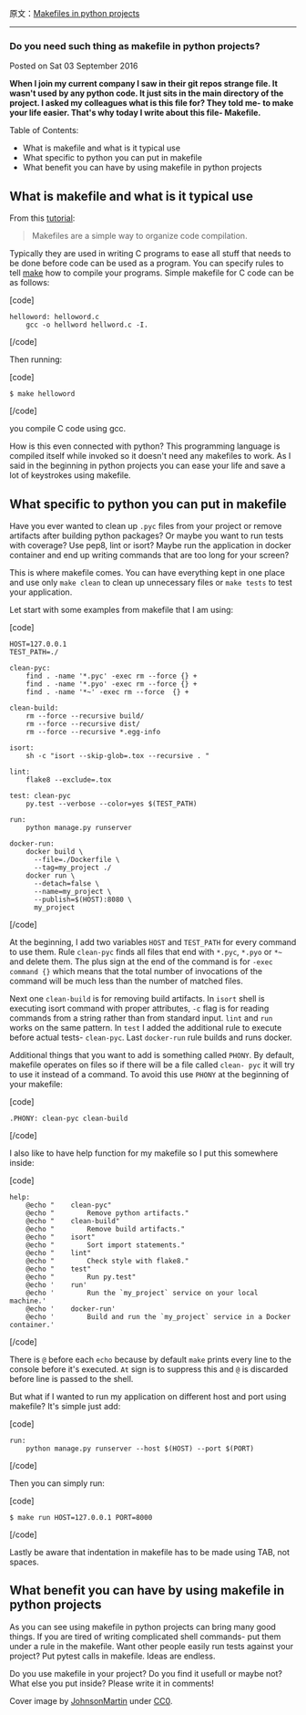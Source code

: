 原文：[Makefiles in python projects](http://krzysztofzuraw.com/blog/2016/makefiles-in-python-projects.html)

---

### Do you need such thing as makefile in python projects?

Posted on Sat 03 September 2016

**When I join my current company I saw in their git repos strange file. It wasn't used by any python code. It just sits in the main directory of the project. I asked my colleagues what is this file for? They told me- to make your life easier. That's why today I write about this file- Makefile.**

Table of Contents:

  * What is makefile and what is it typical use
  * What specific to python you can put in makefile
  * What benefit you can have by using makefile in python projects

## What is makefile and what is it typical use

From this
[tutorial](http://www.cs.colby.edu/maxwell/courses/tutorials/maketutor/):

> Makefiles are a simple way to organize code compilation.

Typically they are used in writing C programs to ease all stuff that needs to
be done before code can be used as a program. You can specify rules to tell
[make](https://www.gnu.org/software/make/) how to compile your programs.
Simple makefile for C code can be as follows:

[code]

    helloword: helloword.c
        gcc -o hellword hellword.c -I.
    
[/code]

Then running:

[code]

    $ make helloword
    
[/code]

you compile C code using gcc.

How is this even connected with python? This programming language is compiled
itself while invoked so it doesn't need any makefiles to work. As I said in
the beginning in python projects you can ease your life and save a lot of
keystrokes using makefile.

## What specific to python you can put in makefile

Have you ever wanted to clean up `.pyc` files from your project or remove
artifacts after building python packages? Or maybe you want to run tests with
coverage? Use pep8, lint or isort? Maybe run the application in docker
container and end up writing commands that are too long for your screen?

This is where makefile comes. You can have everything kept in one place and
use only `make clean` to clean up unnecessary files or `make tests` to test
your application.

Let start with some examples from makefile that I am using:

[code]

    HOST=127.0.0.1
    TEST_PATH=./
    
    clean-pyc:
        find . -name '*.pyc' -exec rm --force {} +
        find . -name '*.pyo' -exec rm --force {} +
        find . -name '*~' -exec rm --force  {} +
    
    clean-build:
        rm --force --recursive build/
        rm --force --recursive dist/
        rm --force --recursive *.egg-info
    
    isort:
        sh -c "isort --skip-glob=.tox --recursive . "
    
    lint:
        flake8 --exclude=.tox
    
    test: clean-pyc
        py.test --verbose --color=yes $(TEST_PATH)
    
    run:
        python manage.py runserver
    
    docker-run:
        docker build \
          --file=./Dockerfile \
          --tag=my_project ./
        docker run \
          --detach=false \
          --name=my_project \
          --publish=$(HOST):8080 \
          my_project
    
[/code]

At the beginning, I add two variables `HOST` and `TEST_PATH` for every command
to use them. Rule `clean-pyc` finds all files that end with `*.pyc`, `*.pyo`
or `*~` and delete them. The plus sign at the end of the command is for `-exec
command {}` which means that the total number of invocations of the command
will be much less than the number of matched files.

Next one `clean-build` is for removing build artifacts. In `isort` shell is
executing isort command with proper attributes, `-c` flag is for reading
commands from a string rather than from standard input. `lint` and `run` works
on the same pattern. In `test` I added the additional rule to execute before
actual tests- `clean-pyc`. Last `docker-run` rule builds and runs docker.

Additional things that you want to add is something called `PHONY`. By
default, makefile operates on files so if there will be a file called `clean-
pyc` it will try to use it instead of a command. To avoid this use `PHONY` at
the beginning of your makefile:

[code]

    .PHONY: clean-pyc clean-build
    
[/code]

I also like to have help function for my makefile so I put this somewhere
inside:

[code]

    help:
        @echo "    clean-pyc"
        @echo "        Remove python artifacts."
        @echo "    clean-build"
        @echo "        Remove build artifacts."
        @echo "    isort"
        @echo "        Sort import statements."
        @echo "    lint"
        @echo "        Check style with flake8."
        @echo "    test"
        @echo "        Run py.test"
        @echo '    run'
        @echo '        Run the `my_project` service on your local machine.'
        @echo '    docker-run'
        @echo '        Build and run the `my_project` service in a Docker container.'
    
[/code]

There is `@` before each `echo` because by default `make` prints every line to
the console before it's executed. `At` sign is to suppress this and `@` is
discarded before line is passed to the shell.

But what if I wanted to run my application on different host and port using
makefile? It's simple just add:

[code]

    run:
        python manage.py runserver --host $(HOST) --port $(PORT)
    
[/code]

Then you can simply run:

[code]

    $ make run HOST=127.0.0.1 PORT=8000
    
[/code]

Lastly be aware that indentation in makefile has to be made using TAB, not
spaces.

## What benefit you can have by using makefile in python projects

As you can see using makefile in python projects can bring many good things.
If you are tired of writing complicated shell commands- put them under a rule
in the makefile. Want other people easily run tests against your project? Put
pytest calls in makefile. Ideas are endless.

Do you use makefile in your project? Do you find it usefull or maybe not? What
else you put inside? Please write it in comments!

Cover image by
[JohnsonMartin](https://pixabay.com/pl/users/JohnsonMartin-724525/) under
[CC0](https://creativecommons.org/publicdomain/zero/1.0/).
